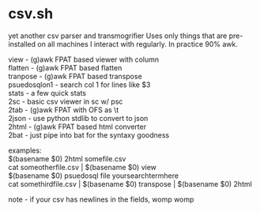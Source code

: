 # csv.sh
yet another csv parser and transmogrifier
Uses only things that are pre-installed on all machines I interact with regularly. In practice 90% awk.  


view         - (g)awk FPAT based viewer with column  
flatten      - (g)awk FPAT based flatten  
tranpose     - (g)awk FPAT based transpose  
psuedosqlon1 - search col 1 for lines like $3  
stats        - a few quick stats  
2sc          - basic csv viewer in sc w/ psc  
2tab         - (g)awk FPAT with OFS as \t  
2json        - use python stdlib to convert to json  
2html        - (g)awk FPAT based html converter  
2bat         - just pipe into bat for the syntaxy goodness  


examples:  
$(basename $0) 2html somefile.csv  
cat someotherfile.csv | $(basename $0) view  
$(basename $0) psuedosql file yoursearchtermhere  
cat somethirdfile.csv | $(basename $0) transpose | $(basename $0) 2html  
     
note - if your csv has newlines in the fields, womp womp  

